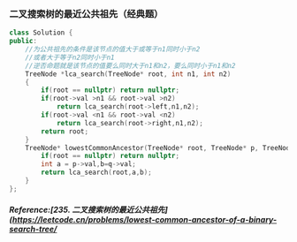 ### 二叉搜索树的最近公共祖先（经典题）
```cpp
class Solution {
public:
    //为公共祖先的条件是该节点的值大于或等于n1同时小于n2
    //或者大于等于n2同时小于n1
    //逆否命题就是该节点的值要么同时大于n1和n2，要么同时小于n1和n2
    TreeNode *lca_search(TreeNode* root, int n1, int n2)
    {
        if(root == nullptr) return nullptr;
        if(root->val >n1 && root->val >n2)
            return lca_search(root->left,n1,n2);
        if(root->val <n1 && root->val <n2)
            return lca_search(root->right,n1,n2);
        return root;
    }
    TreeNode* lowestCommonAncestor(TreeNode* root, TreeNode* p, TreeNode* q) {
        if(root == nullptr) return nullptr;
        int a = p->val,b=q->val;
        return lca_search(root,a,b);
    }
};
```

##### Reference:[235. 二叉搜索树的最近公共祖先](https://leetcode.cn/problems/lowest-common-ancestor-of-a-binary-search-tree/